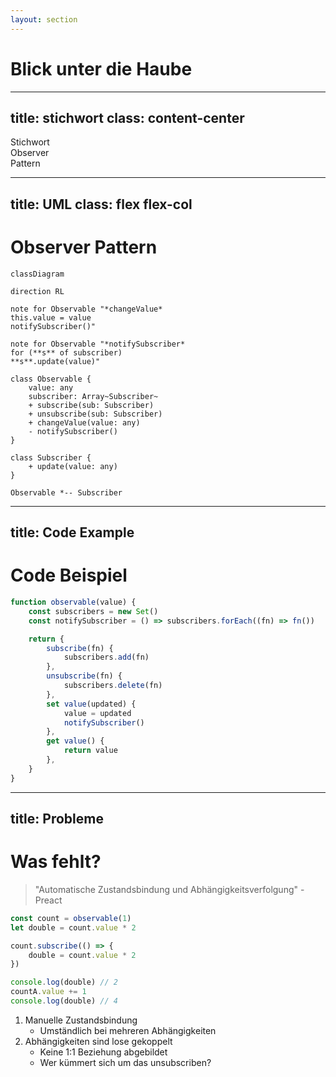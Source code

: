 ```yaml
---
layout: section
---
```


# Blick unter die Haube

---
title: stichwort
class: content-center
---

<div class="*:text-30 *:leading-[0.9em] *:font-bold">
    <div>Stichwort</div>
    <div class="-mt-3 color-orange">Observer</div>
    <div class="-mt-4 color-orange">Pattern</div>
</div>

---
title: UML
class: flex flex-col
---

# Observer Pattern

<div class="grow-1" />

<v-clicks>

```mermaid
classDiagram

direction RL

note for Observable "*changeValue*
this.value = value
notifySubscriber()"

note for Observable "*notifySubscriber*
for (**s** of subscriber)
**s**.update(value)"

class Observable {
    value: any
    subscriber: Array~Subscriber~
    + subscribe(sub: Subscriber)
    + unsubscribe(sub: Subscriber)
    + changeValue(value: any)
    - notifySubscriber()
}

class Subscriber {
    + update(value: any)
}

Observable *-- Subscriber
```

</v-clicks>

<div class="grow-1" />

---
title: Code Example
---

# Code Beispiel

```js {1,21|2-3|5-11,19|5,12-19|all}{ maxHeight:'90%' }
function observable(value) {
    const subscribers = new Set()
    const notifySubscriber = () => subscribers.forEach((fn) => fn())

    return {
        subscribe(fn) {
            subscribers.add(fn)
        },
        unsubscribe(fn) {
            subscribers.delete(fn)
        },
        set value(updated) {
            value = updated
            notifySubscriber()
        },
        get value() {
            return value
        },
    }
}
```

---
title: Probleme
---

# Was fehlt?

<v-clicks>

> "Automatische Zustandsbindung und Abhängigkeitsverfolgung" - Preact

```js
const count = observable(1)
let double = count.value * 2

count.subscribe(() => {
    double = count.value * 2
})

console.log(double) // 2
countA.value += 1
console.log(double) // 4
```

</v-clicks>

<v-clicks>

1. Manuelle Zustandsbindung
    - Umständlich bei mehreren Abhängigkeiten
2. Abhängigkeiten sind lose gekoppelt
    - Keine 1:1 Beziehung abgebildet
    - Wer kümmert sich um das unsubscriben?

</v-clicks>
